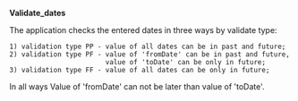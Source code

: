 **Validate_dates**

The application checks the entered dates in three ways by validate type:

    1) validation type PP - value of all dates can be in past and future;
    2) validation type PF - value of 'fromDate' can be in past and future, 
                            value of 'toDate' can be only in future;
    3) validation type FF - value of all dates can be only in future;
    
In all ways Value of 'fromDate' can not be later than value of 'toDate'.

 